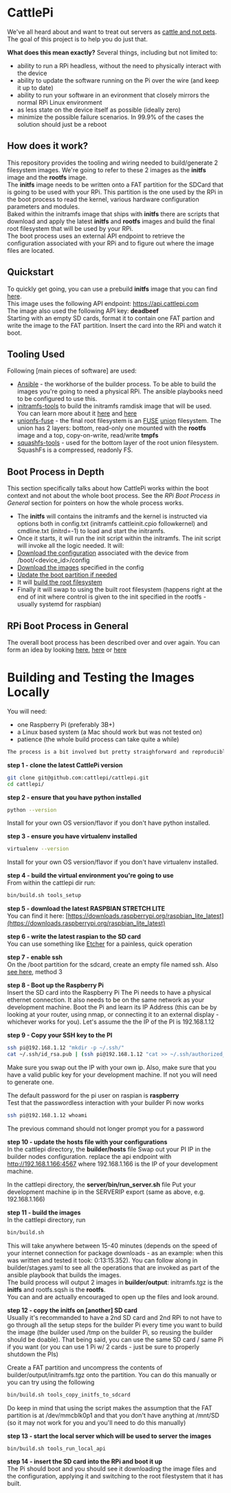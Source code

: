 # CattlePi
We've all heard about and want to treat out servers as [cattle and not pets](http://cloudscaling.com/blog/cloud-computing/the-history-of-pets-vs-cattle/). The goal of this project is to help you do just that. 

**What does this mean exactly?** Several things, including but not limited to:
 * ability to run a RPi headless, without the need to physically interact with the device 
 * ability to update the software running on the Pi over the wire (and keep it up to date)
 * ability to run your software in an evironment that closely mirrors the normal RPi Linux environment
 * as less state on the device itself as possible (ideally zero)
 * minimize the possible failure scenarios. In 99.9% of the cases the solution should just be a reboot

## How does it work?
This repository provides the tooling and wiring needed to build/generate 2 filesystem images. We're going to refer to these 2 images as the **initfs** image and the **rootfs** image.  
The **initfs** image needs to be written onto a FAT partition for the SDCard that is going to be used with your RPi. This partition is the one used by the RPi in the boot process to read the kernel, various hardware configuration parameters and modules.  
Baked within the initramfs image that ships with **initfs** there are scripts that download and apply the latest **initfs** and **rootfs** images and build the final root filesystem that will be used by your RPi.  
The boot process uses an external API endpoint to retrieve the configuration associated with your RPi and to figure out where the image files are located.  

## Quickstart
To quickly get going, you can use a prebuild **initfs** image that you can find [here](http://cattlepi.com/initfs).  
This image uses the following API endpoint: https://api.cattlepi.com  
The image also used the following API key: **deadbeef**  
Starting with an empty SD cards, format it to contain one FAT partion and write the image to the FAT partition. Insert the card into the RPi and watch it boot.

## Tooling Used
Following [main pieces of software] are used: 
 * [Ansible](https://docs.ansible.com/ansible/latest/index.html) - the workhorse of the builder process. To be able to build the images you're going to need a physical RPi. The ansible playbooks need to be configured to use this.
 * [initramfs-tools](https://manpages.debian.org/jessie/initramfs-tools/initramfs-tools.8.en.html) to build the initramfs ramdisk image that will be used. You can learn more about it [here](https://www.kernel.org/doc/Documentation/early-userspace/README) and [here](https://archive.is/20130104033427/http://www.linuxfordevices.com/c/a/Linux-For-Devices-Articles/Introducing-initramfs-a-new-model-for-initial-RAM-disks/)
 * [unionfs-fuse](http://manpages.ubuntu.com/manpages/trusty/man8/unionfs-fuse.8.html) - the final root filesystem is an [FUSE](https://en.wikipedia.org/wiki/Filesystem_in_Userspace) [union](https://en.wikipedia.org/wiki/UnionFS) filesystem. The union has 2 layers: bottom, read-only one mounted with the **rootfs** image and a top, copy-on-write, read/write **tmpfs** 
 * [squashfs-tools](http://tldp.org/HOWTO/SquashFS-HOWTO/index.html) - used for the bottom layer of the root union filesystem. SquashFs is a compressed, readonly FS. 

## Boot Process in Depth
This section specifically talks about how CattlePi works within the boot context and not about the whole boot process. See the *RPi Boot Process in General* section for pointers on how the whole process works.

 * The **initfs** will contains the initramfs and the kernel is instructed via options both in config.txt (initramfs cattleinit.cpio followkernel) and cmdline.txt (initrd=-1) to load and start the initramfs. 
 * Once it starts, it will run the init script within the initramfs. The init script will invoke all the logic needed. It will:
 * [Download the configuration](https://github.com/cattlepi/cattlepi/blob/2168b9a0ca742d87dd63b6c8ca13dcd6b2254b44/builder/resources/usr/share/initramfs-tools/scripts/cattlepi-base/helpers#L116) associated with the device from <endpoint>/boot/<device_id>/config
 * [Download the images](https://github.com/cattlepi/cattlepi/blob/2168b9a0ca742d87dd63b6c8ca13dcd6b2254b44/builder/resources/usr/share/initramfs-tools/scripts/cattlepi-base/helpers#L130) specified in the config
 * [Update the boot partition if needed](https://github.com/cattlepi/cattlepi/blob/2168b9a0ca742d87dd63b6c8ca13dcd6b2254b44/builder/resources/usr/share/initramfs-tools/scripts/cattlepi-base/helpers#L152)
 * It will [build the root filesystem](https://github.com/cattlepi/cattlepi/blob/2168b9a0ca742d87dd63b6c8ca13dcd6b2254b44/builder/resources/usr/share/initramfs-tools/scripts/cattlepi-base/helpers#L166)
 * Finally it will swap to using the built root filesystem (happens right at the end of init where control is given to the init specified in the rootfs - usually systemd for raspbian)

## RPi Boot Process in General
The overall boot process has been described over and over again. You can form an idea by looking [here](https://raspberrypi.stackexchange.com/questions/10442/what-is-the-boot-sequence), [here](https://wiki.beyondlogic.org/index.php?title=Understanding_RaspberryPi_Boot_Process) or [here](https://www.raspberrypi.org/documentation/hardware/raspberrypi/bootmodes/bootflow.md)

# Building and Testing the Images Locally
You will need: 
 * one Raspberry Pi (preferably 3B+)
 * a Linux based system (a Mac should work but was not tested on)
 * patience (the whole build process can take quite a while)

```bash
The process is a bit involved but pretty straighforward and reproducible once you get the hang of it. If you get stuck or have questions do reach out at hello@cattlepi.com
```

**step 1 - clone the latest CattlePi version**  
```bash
git clone git@github.com:cattlepi/cattlepi.git
cd cattlepi/
```

**step 2 - ensure that you have python installed**  
```bash
python --version
```
Install for your own OS version/flavor if you don't have python installed.  

**step 3 - ensure you have virtualenv installed**  
```bash
virtualenv --version
```
Install for your own OS version/flavor if you don't have virtualenv installed.  

**step 4 - build the virtual environment you're going to use**  
From within the cattlepi dir run:
```bash
bin/build.sh tools_setup
```

**step 5 - download the latest RASPBIAN STRETCH LITE**   
You can find it here: [https://downloads.raspberrypi.org/raspbian_lite_latest](https://downloads.raspberrypi.org/raspbian_lite_latest)

**step 6 - write the latest raspian to the SD card**  
You can use something like [Etcher](https://etcher.io/) for a painless, quick operation

**step 7 - enable ssh**  
On the /boot partition for the sdcard, create an empty file named ssh. Also [see here](https://www.raspberrypi.org/documentation/remote-access/ssh/), method 3

**step 8 - Boot up the Raspberry Pi**  
Insert the SD card into the Raspberry Pi
The Pi needs to have a physical ethernet connection. 
It also needs to be on the same network as your development machine.
Boot the Pi and learn its IP Address (this can be by looking at your router, using nmap, or connecting it to an external display - whichever works for you).
Let's assume the the IP of the PI is 192.168.1.12

**step 9 - Copy your SSH key to the PI**  
```bash
ssh pi@192.168.1.12 "mkdir -p ~/.ssh/"
cat ~/.ssh/id_rsa.pub | (ssh pi@192.168.1.12 "cat >> ~/.ssh/authorized_keys")
```
Make sure you swap out the IP with your own ip. Also, make sure that you have a valid public key for your development machine. If not you will need to generate one.

The default password for the pi user on raspian is **raspberry**  
Test that the passwordless interaction with your builder Pi now works
```bash
ssh pi@192.168.1.12 whoami
```
The previous command should not longer prompt you for a password

**step 10 - update the hosts file with your configurations**  
In the cattlepi directory, the **builder/hosts** file
Swap out your PI IP in the builder nodes configuration.
replace the api endpoint with http://192.168.1.166:4567 where 192.168.1.166 is the IP of your development machine.

In the cattlepi directory, the **server/bin/run_server.sh** file
Put your development machine ip in the SERVERIP export (same as above, e.g. 192.168.1.166)

**step 11 - build the images**  
In the cattlepi directory, run
```bash
bin/build.sh
```
This will take anywhere between 15-40 minutes (depends on the speed of your internet connection for package downloads - as an example: when this was written and tested it took: 0:13:15.352). You can follow along in builder/stages.yaml to see all the operations that are invoked as part of the ansible playbook that builds the images.  
The build process will output 2 images in **builder/output**: initramfs.tgz is the **initfs** and rootfs.sqsh is the **rootfs**.  
You can and are actually encouraged to open up the files and look around. 

**step 12 - copy the initfs on [another] SD card**  
Usually it's recommanded to have a 2nd SD card and 2nd RPi to not have to go through all the setup steps for the builder Pi every time you want to build the image (the builder used /tmp on the builder Pi, so reusing the builder should be doable). That being said, you can use the same SD card / same Pi if you want (or you can use 1 Pi w/ 2 cards - just be sure to properly shutdown the PIs)

Create a FAT partition and uncompress the contents of builder/output/initramfs.tgz onto the partition. You can do this manually or you can try using the following
```bash
bin/build.sh tools_copy_initfs_to_sdcard
```
Do keep in mind that using the script makes the assumption that the FAT partition is at /dev/mmcblk0p1 and that you don't have anything at /mnt/SD (so it may not work for you and you'll need to do this manually)

**step 13 - start the local server which will be used to server the images**  
```bash
bin/build.sh tools_run_local_api
```

**step 14 - insert the SD card into the RPi and boot it up**  
The Pi should boot and you should see it downloading the image files and the configuration, applying it and switching to the root filestystem that it has built.


